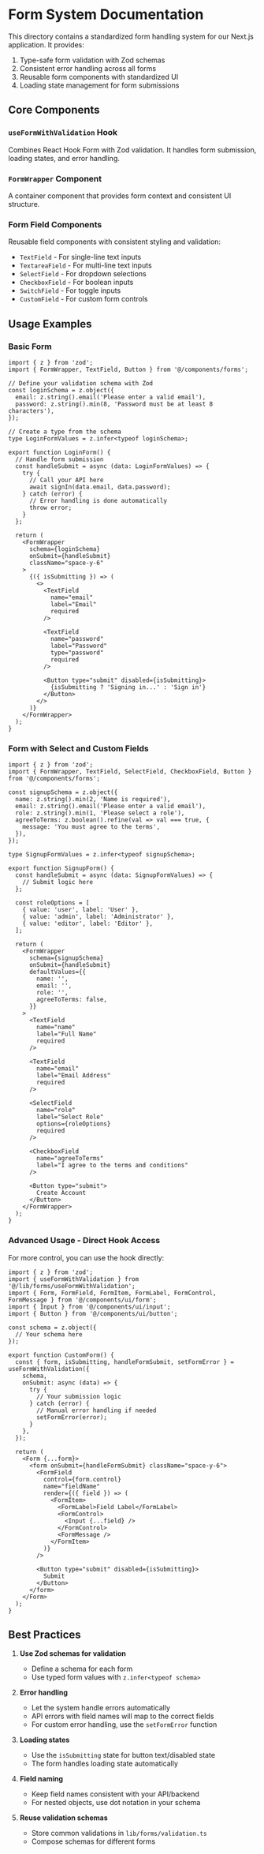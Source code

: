 # Form System Documentation

This directory contains a standardized form handling system for our Next.js application. It provides:

1. Type-safe form validation with Zod schemas
2. Consistent error handling across all forms
3. Reusable form components with standardized UI
4. Loading state management for form submissions

## Core Components

### `useFormWithValidation` Hook

Combines React Hook Form with Zod validation. It handles form submission, loading states, and error handling.

### `FormWrapper` Component

A container component that provides form context and consistent UI structure.

### Form Field Components

Reusable field components with consistent styling and validation:
- `TextField` - For single-line text inputs
- `TextareaField` - For multi-line text inputs
- `SelectField` - For dropdown selections
- `CheckboxField` - For boolean inputs
- `SwitchField` - For toggle inputs
- `CustomField` - For custom form controls

## Usage Examples

### Basic Form

```tsx
import { z } from 'zod';
import { FormWrapper, TextField, Button } from '@/components/forms';

// Define your validation schema with Zod
const loginSchema = z.object({
  email: z.string().email('Please enter a valid email'),
  password: z.string().min(8, 'Password must be at least 8 characters'),
});

// Create a type from the schema
type LoginFormValues = z.infer<typeof loginSchema>;

export function LoginForm() {
  // Handle form submission
  const handleSubmit = async (data: LoginFormValues) => {
    try {
      // Call your API here
      await signIn(data.email, data.password);
    } catch (error) {
      // Error handling is done automatically
      throw error;
    }
  };

  return (
    <FormWrapper
      schema={loginSchema}
      onSubmit={handleSubmit}
      className="space-y-6"
    >
      {({ isSubmitting }) => (
        <>
          <TextField 
            name="email" 
            label="Email"
            required
          />
          
          <TextField 
            name="password" 
            label="Password" 
            type="password"
            required
          />
          
          <Button type="submit" disabled={isSubmitting}>
            {isSubmitting ? 'Signing in...' : 'Sign in'}
          </Button>
        </>
      )}
    </FormWrapper>
  );
}
```

### Form with Select and Custom Fields

```tsx
import { z } from 'zod';
import { FormWrapper, TextField, SelectField, CheckboxField, Button } from '@/components/forms';

const signupSchema = z.object({
  name: z.string().min(2, 'Name is required'),
  email: z.string().email('Please enter a valid email'),
  role: z.string().min(1, 'Please select a role'),
  agreeToTerms: z.boolean().refine(val => val === true, {
    message: 'You must agree to the terms',
  }),
});

type SignupFormValues = z.infer<typeof signupSchema>;

export function SignupForm() {
  const handleSubmit = async (data: SignupFormValues) => {
    // Submit logic here
  };

  const roleOptions = [
    { value: 'user', label: 'User' },
    { value: 'admin', label: 'Administrator' },
    { value: 'editor', label: 'Editor' },
  ];

  return (
    <FormWrapper
      schema={signupSchema}
      onSubmit={handleSubmit}
      defaultValues={{
        name: '',
        email: '',
        role: '',
        agreeToTerms: false,
      }}
    >
      <TextField 
        name="name" 
        label="Full Name"
        required
      />
      
      <TextField 
        name="email" 
        label="Email Address"
        required
      />
      
      <SelectField
        name="role"
        label="Select Role"
        options={roleOptions}
        required
      />
      
      <CheckboxField
        name="agreeToTerms"
        label="I agree to the terms and conditions"
      />
      
      <Button type="submit">
        Create Account
      </Button>
    </FormWrapper>
  );
}
```

### Advanced Usage - Direct Hook Access

For more control, you can use the hook directly:

```tsx
import { z } from 'zod';
import { useFormWithValidation } from '@/lib/forms/useFormWithValidation';
import { Form, FormField, FormItem, FormLabel, FormControl, FormMessage } from '@/components/ui/form';
import { Input } from '@/components/ui/input';
import { Button } from '@/components/ui/button';

const schema = z.object({
  // Your schema here
});

export function CustomForm() {
  const { form, isSubmitting, handleFormSubmit, setFormError } = useFormWithValidation({
    schema,
    onSubmit: async (data) => {
      try {
        // Your submission logic
      } catch (error) {
        // Manual error handling if needed
        setFormError(error);
      }
    },
  });

  return (
    <Form {...form}>
      <form onSubmit={handleFormSubmit} className="space-y-6">
        <FormField
          control={form.control}
          name="fieldName"
          render={({ field }) => (
            <FormItem>
              <FormLabel>Field Label</FormLabel>
              <FormControl>
                <Input {...field} />
              </FormControl>
              <FormMessage />
            </FormItem>
          )}
        />
        
        <Button type="submit" disabled={isSubmitting}>
          Submit
        </Button>
      </form>
    </Form>
  );
}
```

## Best Practices

1. **Use Zod schemas for validation**
   - Define a schema for each form
   - Use typed form values with `z.infer<typeof schema>`

2. **Error handling**
   - Let the system handle errors automatically
   - API errors with field names will map to the correct fields
   - For custom error handling, use the `setFormError` function

3. **Loading states**
   - Use the `isSubmitting` state for button text/disabled state
   - The form handles loading state automatically

4. **Field naming**
   - Keep field names consistent with your API/backend
   - For nested objects, use dot notation in your schema

5. **Reuse validation schemas**
   - Store common validations in `lib/forms/validation.ts`
   - Compose schemas for different forms 